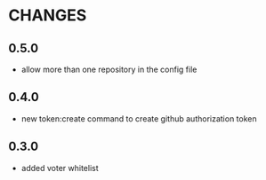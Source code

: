 CHANGES
=======

0.5.0
-----
* allow more than one repository in the config file

0.4.0
-----
* new token:create command to create github authorization token

0.3.0 
-----
* added voter whitelist 
